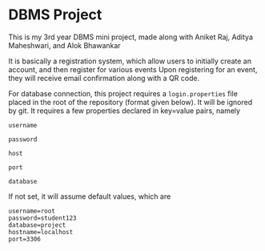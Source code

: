 # DBMS Project

This is my 3rd year DBMS mini project, made along with Aniket Raj, Aditya Maheshwari, and Alok Bhawankar

It is basically a registration system, which allow users to initially create an account, and then register for various events
Upon registering for an event, they will receive email confirmation along with a QR code.

For database connection, this project requires a `login.properties` file placed in the root of the repository (format given below). It will be ignored by git. It requires a few properties declared in key=value pairs, namely

`username`

`password`

`host`

`port`

`database`

If not set, it will assume default values, which are

```
username=root
password=student123
database=project
hostname=localhost
port=3306
```